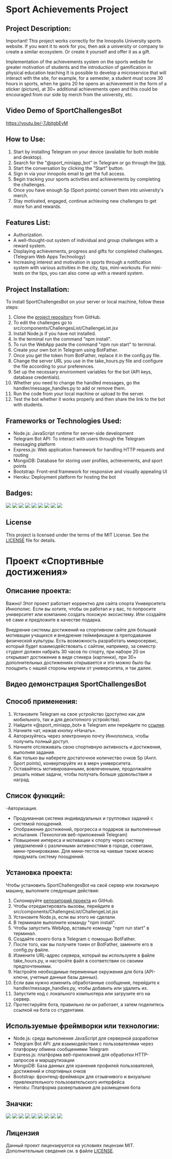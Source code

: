 # Sport Achievements Project

## Project Description:

Important! This project works correctly for the Innopolis University sports website. If you want it to work for you, then ask a university or company to create a similar ecosystem. Or create it yourself and offer it as a gift.


Implementation of the achievements system on the sports website for greater motivation of students and the introduction of gamification in physical education teaching 
It is possible to develop a microservice that will interact with the site, for example, for a semester, a student must score 30 hours in sports, when he gains 20 he opens an achievement in the form of a sticker (picture), at 30+ additional achievements open and this could be encouraged from our side by merch from the university, etc.

## Video Demo of SportChallengesBot

https://youtu.be/-7JbjtgbEyM

## How to Use:

1. Start by installing Telegram on your device (available for both mobile and desktop).
2. Search for the "@sport_miniapp_bot" in Telegram or go through the [link](https://t.me/sport_miniapp_bot).
3. Start the conversation by clicking the "Start" button.
4. Sign in via your innopolis email to get the full access.
5. Begin tracking your sports activities and achievements by completing the challenges.
6. Once you have enough Sp (Sport points) convert them into university's merch.
7. Stay motivated, engaged, continue achieving new challenges to get more fun and rewards.

## Features List:

- Authorization.
- A well-thought-out system of individual and group challenges with a reward system.
- Displaying achievements, progress and gifts for completed challenges. (Telegram Web Apps Technology)
- Increasing interest and motivation in sports through a notification system with various activities in the city, tips, mini-workouts. For mini-tests on the tips, you can also come up with a reward system.

## Project Installation:

To install SportChallengesBot on your server or local machine, follow these steps:

1. Clone the [project repository]() from GitHub.
2. To edit the challenges go to src/components/ChallengesList/ChallengeList.jsx
3. Install Node.js if you have not installed.
4. In the terminal run the command "npm install".
5. To run the WebApp paste the command "npm run start" to terminal.
6. Create your own bot in Telegram using BotFather.
7. Once you get the token from BotFather, replace it in the config.py file.
8. Change the server URL you use in the take_hours.py file and configure the file according to your preferences.
9. Set up the necessary environment variables for the bot (API keys, database credentials).
10. Whether you need to change the handled messages, go the handler/message_handles.py to add or remove them.
11. Run the code from your local machine or upload to the server.
12. Test the bot whether it works properly and then share the link to the bot with students.


## Frameworks or Technologies Used:

- Node.js: JavaScript runtime for server-side development
- Telegram Bot API: To interact with users through the Telegram messaging platform
- Express.js: Web application framework for handling HTTP requests and routing
- MongoDB: Database for storing user profiles, achievements, and sport points
- Bootstrap: Front-end framework for responsive and visually appealing UI
- Heroku: Deployment platform for hosting the bot

## Badges:

<img src="https://img.shields.io/badge/Telegram-2CA5E0?style=for-the-badge&logo=telegram&logoColor=white" />
<img src="https://img.shields.io/badge/Python-FFD43B?style=for-the-badge&logo=python&logoColor=blue" />
<img src="https://img.shields.io/badge/Bootstrap-563D7C?style=for-the-badge&logo=bootstrap&logoColor=white" />
<img src="https://img.shields.io/badge/Node.js-339933?style=for-the-badge&logo=nodedotjs&logoColor=white" />
<img src="https://img.shields.io/badge/Express.js-000000?style=for-the-badge&logo=express&logoColor=white" />
<img src="https://img.shields.io/badge/MongoDB-4EA94B?style=for-the-badge&logo=mongodb&logoColor=white" />
<img src="https://img.shields.io/badge/Heroku-430098?style=for-the-badge&logo=heroku&logoColor=white" />
<img src="https://img.shields.io/badge/Jira-0052CC?style=for-the-badge&logo=Jira&logoColor=white" />
<img src="https://img.shields.io/badge/GitHub-100000?style=for-the-badge&logo=github&logoColor=white" />


## License

This project is licensed under the terms of the MIT License. 
See the [LICENSE](LICENSE) file for details.



# Проект «Спортивные достижения»

## Описание проекта:

Важно! Этот проект работает корректно для сайта спорта Университета Иннополис. Если вы хотите, чтобы он работал и у вас, то попросите университет или компанию создать похожую экосистему. Или создайте её сами и предложите в качестве подарка.

Внедрение системы достижений на спортивном сайте для большей мотивации учащихся и внедрение геймификации в преподавание физической культуры.
Есть возможность разработать микросервис, который будет взаимодействовать с сайтом, например, за семестр студент должен набрать 30 часов по спорту, при наборе 20 он открывает достижение в виде стикера (картинки), при 30+ дополнительных достижениях открывается и это можно было бы поощрить с нашей стороны мерчем от университета, и так далее.

## Видео демонстрация SportChallengesBot

## Способ применения:

1. Установите Telegram на свое устройство (доступно как для мобильного, так и для десктопного устройства).
2. Найдите «@sport_miniapp_bot» в Telegram или перейдите по [ссылке](https://t.me/sport_miniapp_bot).
3. Начните чат, нажав кнопку «Начать».
4. Авторизуйтесь через электронную почту Иннополиса, чтобы получить полный доступ.
5. Начните отслеживать свою спортивную активность и достижения, выполняя задания.
6. Как только вы наберете достаточное количество очков Sp (Англ. Sport points), конвертируйте их в мерч университета.
7. Оставайтесь мотивированными, вовлеченными, продолжайте решать новые задачи, чтобы получать больше удовольствия и наград.

## Список функций:

-Авторизация.
- Продуманная система индивидуальных и групповых заданий с системой поощрений.
- Отображение достижений, прогресса и подарков за выполненные испытания. (Технология веб-приложений Telegram)
- Повышение интереса и мотивации к спорту через систему уведомлений с различными активностями в городе, советами, мини-тренировками. Для мини-тестов на чаевые также можно придумать систему поощрений.

## Установка проекта:

Чтобы установить SportChallengesBot на свой сервер или локальную машину, выполните следующие действия:
1. Склонируйте [репозиторий проекта]() из GitHub.
2. Чтобы отредактировать вызовы, перейдите в src/components/ChallengesList/ChallengeList.jsx
3. Установите Node.js, если вы этого не сделали.
4. В терминале выполните команду "npm install".
5. Чтобы запустить WebApp, вставьте команду "npm run start" в терминал.
6. Создайте своего бота в Telegram с помощью BotFather.
7. После того, как вы получите токен от BotFather, замените его в config.py файле.
8. Измените URL-адрес сервера, который вы используете в файле take_hours.py, и настройте файл в соответствии со своими предпочтениями.
9. Настройте необходимые переменные окружения для бота (API-ключи, учетные данные базы данных).
10. Если вам нужно изменить обработанные сообщения, перейдите к handler/message_handles.py, чтобы добавить или удалить их.
11. Запустите код с локального компьютера или загрузите его на сервер.
12. Протестируйте бота, правильно ли он работает, а затем поделитесь ссылкой на бота со студентами.

## Используемые фреймворки или технологии:

- Node.js: среда выполнения JavaScript для серверной разработки
- Telegram Bot API: для взаимодействия с пользователями через платформу обмена сообщениями Telegram
- Express.js: платформа веб-приложений для обработки HTTP-запросов и маршрутизации
- MongoDB: База данных для хранения профилей пользователей, достижений и спортивных очков
- Bootstrap: фронтенд-фреймворк для отзывчивого и визуально привлекательного пользовательского интерфейса
- Heroku: Платформа развертывания для размещения бота


## Значки:

<img src="https://img.shields.io/badge/Telegram-2CA5E0?style=for-the-badge&logo=telegram&logoColor=white" />
<img src="https://img.shields.io/badge/Python-FFD43B?style=for-the-badge&logo=python&logoColor=blue" />
<img src="https://img.shields.io/badge/Bootstrap-563D7C?style=for-the-badge&logo=bootstrap&logoColor=white" />
<img src="https://img.shields.io/badge/Node.js-339933?style=for-the-badge&logo=nodedotjs&logoColor=white" />
<img src="https://img.shields.io/badge/Express.js-000000?style=for-the-badge&logo=express&logoColor=white" />
<img src="https://img.shields.io/badge/MongoDB-4EA94B?style=for-the-badge&logo=mongodb&logoColor=white" />
<img src="https://img.shields.io/badge/Heroku-430098?style=for-the-badge&logo=heroku&logoColor=white" />
<img src="https://img.shields.io/badge/Jira-0052CC?style=for-the-badge&logo=Jira&logoColor=white" />
<img src="https://img.shields.io/badge/GitHub-100000?style=for-the-badge&logo=github&logoColor=white" />



## Лицензия

Данный проект лицензируется на условиях лицензии MIT.
Дополнительные сведения см. в файле [LICENSE](LICENSE).